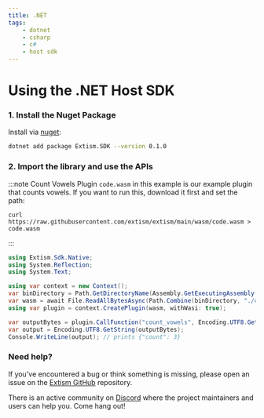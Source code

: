 ```yaml
---
title: .NET
tags:
    - dotnet
    - csharp
    - c#
    - host sdk
---
```


# Using the .NET Host SDK

### 1. Install the Nuget Package

Install via [nuget](https://nuget.org):

```sh
dotnet add package Extism.SDK --version 0.1.0
```

### 2. Import the library and use the APIs

:::note Count Vowels Plugin
`code.wasm` in this example is our example plugin that counts vowels. If you want to run this, download it first and set the path:

```
curl https://raw.githubusercontent.com/extism/extism/main/wasm/code.wasm > code.wasm
```
:::

```csharp title=Program.cs
using Extism.Sdk.Native;
using System.Reflection;
using System.Text;

using var context = new Context();
var binDirectory = Path.GetDirectoryName(Assembly.GetExecutingAssembly().Location)!;
var wasm = await File.ReadAllBytesAsync(Path.Combine(binDirectory, "./code.wasm"));
using var plugin = context.CreatePlugin(wasm, withWasi: true);

var outputBytes = plugin.CallFunction("count_vowels", Encoding.UTF8.GetBytes("Hello World!"));
var output = Encoding.UTF8.GetString(outputBytes);
Console.WriteLine(output); // prints {"count": 3}
```

### Need help?

If you've encountered a bug or think something is missing, please open an issue on the [Extism GitHub](https://github.com/extism/extism) repository.

There is an active community on [Discord](https://discord.gg/cx3usBCWnc) where the project maintainers and users can help you. Come hang out!

